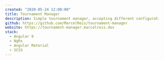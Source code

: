 ```yaml
---
created: "2020-05-24 12:00:00"
title: Tournament Manager
description: Simple tournament manager, accepting different configurations and tournament sizes
github: https://github.com/MarcelReis/tournament-manager
website: https://tournament-manager.marcelreis.dev
stack:
  - Angular 9
  - NgRx
  - Angular Material
  - SCSS
---
```

